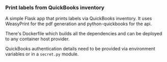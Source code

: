 ### Print labels from QuickBooks inventory

A simple Flask app that prints labels via QuickBooks inventory.  It uses WeasyPrint for the pdf generation and python-quickbooks for the api.

There's Dockerfile which builds all the dependencies and can be deployed to any container host provider.

QuickBooks authentication details need to be provided via environment variables or in a `secret.py` module.